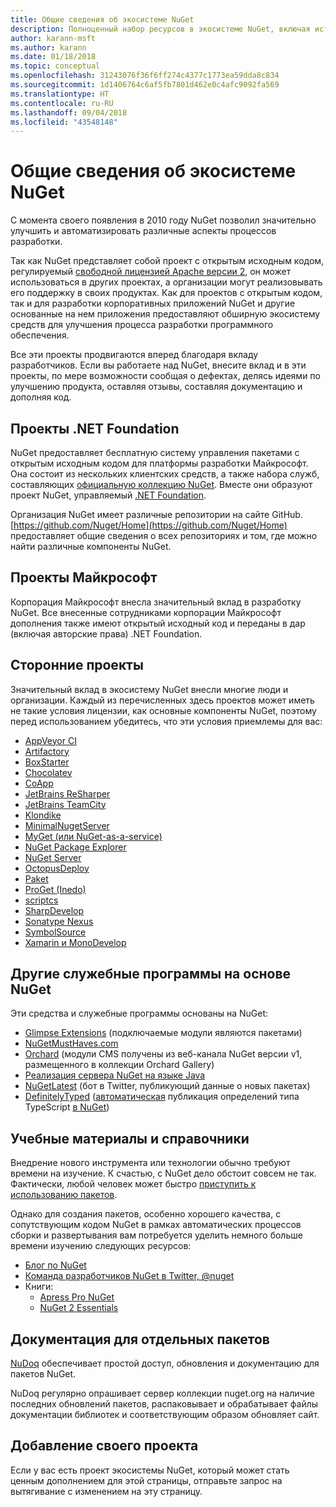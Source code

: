 ```yaml
---
title: Общие сведения об экосистеме NuGet
description: Полноценный набор ресурсов в экосистеме NuGet, включая источники NuGet, проекты NuGet сторонних поставщиков, служебные программы и учебные материалы.
author: karann-msft
ms.author: karann
ms.date: 01/18/2018
ms.topic: conceptual
ms.openlocfilehash: 31243076f36f6ff274c4377c1773ea59dda8c834
ms.sourcegitcommit: 1d1406764c6af5fb7801d462e0c4afc9092fa569
ms.translationtype: HT
ms.contentlocale: ru-RU
ms.lasthandoff: 09/04/2018
ms.locfileid: "43548148"
---
```

# <a name="an-overview-of-the-nuget-ecosystem"></a>Общие сведения об экосистеме NuGet

С момента своего появления в 2010 году NuGet позволил значительно улучшить и автоматизировать различные аспекты процессов разработки.

Так как NuGet представляет собой проект с открытым исходным кодом, регулируемый [свободной лицензией Apache версии 2](http://choosealicense.com/licenses/apache/), он может использоваться в других проектах, а организации могут реализовывать его поддержку в своих продуктах. Как для проектов с открытым кодом, так и для разработки корпоративных приложений NuGet и другие основанные на нем приложения предоставляют обширную экосистему средств для улучшения процесса разработки программного обеспечения.

Все эти проекты продвигаются вперед благодаря вкладу разработчиков. Если вы работаете над NuGet, внесите вклад и в эти проекты, по мере возможности сообщая о дефектах, делясь идеями по улучшению продукта, оставляя отзывы, составляя документацию и дополняя код.

## <a name="net-foundation-projects"></a>Проекты .NET Foundation

NuGet предоставляет бесплатную систему управления пакетами с открытым исходным кодом для платформы разработки Майкрософт. Она состоит из нескольких клиентских средств, а также набора служб, составляющих [официальную коллекцию NuGet](http://www.nuget.org). Вместе они образуют проект NuGet, управляемый [.NET Foundation](http://www.dotnetfoundation.org/).

Организация NuGet имеет различные репозитории на сайте GitHub. [https://github.com/Nuget/Home](https://github.com/Nuget/Home) предоставляет общие сведения о всех репозиториях и том, где можно найти различные компоненты NuGet.

## <a name="microsoft-projects"></a>Проекты Майкрософт

Корпорация Майкрософт внесла значительный вклад в разработку NuGet. Все внесенные сотрудниками корпорации Майкрософт дополнения также имеют открытый исходный код и переданы в дар (включая авторские права) .NET Foundation.

## <a name="non-microsoft-projects"></a>Сторонние проекты

Значительный вклад в экосистему NuGet внесли многие люди и организации. Каждый из перечисленных здесь проектов может иметь не такие условия лицензии, как основные компоненты NuGet, поэтому перед использованием убедитесь, что эти условия приемлемы для вас:

- [AppVeyor CI](https://www.appveyor.com/)
- [Artifactory](https://www.jfrog.com/artifactory/)
- [BoxStarter](http://boxstarter.org/)
- [Chocolatey](https://chocolatey.org/)
- [CoApp](http://coapp.org/)
- [JetBrains ReSharper](https://resharper-plugins.jetbrains.com/)
- [JetBrains TeamCity](https://www.jetbrains.com/teamcity/)
- [Klondike](https://github.com/themotleyfool/Klondike)
- [MinimalNugetServer](https://github.com/TanukiSharp/MinimalNugetServer)
- [MyGet (или NuGet-as-a-service)](http://www.myget.org/)
- [NuGet Package Explorer](https://github.com/NuGetPackageExplorer/NuGetPackageExplorer)
- [NuGet Server](http://nugetserver.net/)
- [OctopusDeploy](https://octopus.com/)
- [Paket](https://fsprojects.github.io/Paket/)
- [ProGet (Inedo)](http://inedo.com/proget)
- [scriptcs](http://scriptcs.net/)
- [SharpDevelop](http://community.sharpdevelop.net/blogs/mattward/archive/2011/01/23/NuGetSupportInSharpDevelop.aspx)
- [Sonatype Nexus](http://www.sonatype.com/nexus-repository-sonatype)
- [SymbolSource](http://www.symbolsource.org/Public)
- [Xamarin и MonoDevelop](https://github.com/mrward/monodevelop-nuget-addin)

## <a name="other-nuget-based-utilities"></a>Другие служебные программы на основе NuGet

Эти средства и служебные программы основаны на NuGet:

- [Glimpse Extensions](http://getglimpse.com/Packages) (подключаемые модули являются пакетами)
- [NuGetMustHaves.com](http://nugetmusthaves.com/)
- [Orchard](http://www.orchardproject.net/) (модули CMS получены из веб-канала NuGet версии v1, размещенного в коллекции Orchard Gallery)
- [Реализация сервера NuGet на языке Java](http://jonnyzzz.com/blog/2012/03/07/nuget-server-in-pure-java/)
- [NuGetLatest](https://twitter.com/NuGetLatest) (бот в Twitter, публикующий данные о новых пакетах)
- [DefinitelyTyped](http://definitelytyped.org/) ([автоматическая](https://github.com/DefinitelyTyped/NugetAutomation/) публикация определений типа TypeScript [в NuGet](http://www.nuget.org/packages?q=DefinitelyTyped))

## <a name="training-materials-and-references"></a>Учебные материалы и справочники

Внедрение нового инструмента или технологии обычно требуют времени на изучение. К счастью, с NuGet дело обстоит совсем не так. Фактически, любой человек может быстро [приступить к использованию пакетов](../quickstart/use-a-package.md).

Однако для создания пакетов, особенно хорошего качества, с сопутствующим кодом NuGet в рамках автоматических процессов сборки и развертывания вам потребуется уделить немного больше времени изучению следующих ресурсов:

- [Блог по NuGet](http://blog.nuget.org/)
- [Команда разработчиков NuGet в Twitter, @nuget](http://twitter.com/nuget)
- Книги:
  - [Apress Pro NuGet](http://bit.ly/ProNuGet)
  - [NuGet 2 Essentials](http://www.amazon.com/NuGet-2-Essentials-Damir-Arh-ebook/dp/B00GTQD5M4)

## <a name="documentation-for-individual-packages"></a>Документация для отдельных пакетов

[NuDoq](http://nudoq.org) обеспечивает простой доступ, обновления и документацию для пакетов NuGet.

NuDoq регулярно опрашивает сервер коллекции nuget.org на наличие последних обновлений пакетов, распаковывает и обрабатывает файлы документации библиотек и соответствующим образом обновляет сайт.

## <a name="adding-your-project"></a>Добавление своего проекта

Если у вас есть проект экосистемы NuGet, который может стать ценным дополнением для этой страницы, отправьте запрос на вытягивание с изменением на эту страницу.
